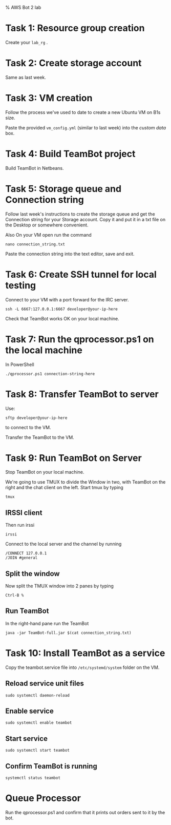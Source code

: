 % AWS Bot 2 lab

# Task 1: Resource group creation

Create your `lab_rg` .


# Task 2: Create storage account

Same as last week.


# Task 3: VM creation

Follow the process we've used to date to create a new Ubuntu VM on B1s size. 

Paste the provided `vm_config.yml` (similar to last week) into the *custom data* box.


# Task 4: Build TeamBot project

Build TeamBot in Netbeans. 


	
# Task 5: Storage queue and Connection string

Follow last week's instructions to create the storage queue and get the Connection string for your Storage account.
Copy it and put it in a txt file on the Desktop or somewhere convenient.

Also On your VM open run the command

	nano connection_string.txt
	
Paste the connection string into the text editor, save and exit.
	

# Task 6: Create SSH tunnel for local testing

Connect to your VM with a port forward for the IRC server.

	ssh -L 6667:127.0.0.1:6667 developer@your-ip-here
	
Check that TeamBot works OK on your local machine. 


# Task 7: Run the qprocessor.ps1 on the local machine 

In PowerShell

	./qprocessor.ps1 connection-string-here


# Task 8: Transfer TeamBot to server

Use: 

	sftp developer@your-ip-here

to connect to the VM. 

Transfer the TeamBot to the VM. 
	

	
	
# Task 9: Run TeamBot on Server

Stop TeamBot on your local machine. 

We're going to use TMUX to divide the Window in two, with TeamBot on the right and the chat client on the left.
Start tmux by typing

	tmux
	
## IRSSI client
	
Then run irssi

	irssi
	
Connect to the local server and the channel by running

	/CONNECT 127.0.0.1
	/JOIN #general
	
## Split the window
	
Now split the TMUX window into 2 panes by typing

	Ctrl-B %
	
## Run TeamBot
	
In the right-hand pane run the TeamBot 

	java -jar TeamBot-full.jar $(cat connection_string.txt)
	

# Task 10: Install TeamBot as a service

Copy the teambot.service file into `/etc/systemd/system` folder on the VM.


## Reload service unit files

	sudo systemctl daemon-reload
	
## Enable service

	sudo systemctl enable teambot
	
## Start service

	sudo systemctl start teambot
	
## Confirm TeamBot is running

	systemctl status teambot
	

# Queue Processor

Run the qprocessor.ps1 and confirm that it prints out orders sent to it by the bot.

